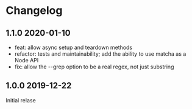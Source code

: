 # Changelog

## 1.1.0 2020-01-10

- feat: allow async setup and teardown methods
- refactor: tests and maintainability; add the ability to use matcha as a Node API
- fix: allow the --grep option to be a real regex, not just substring

## 1.0.0 2019-12-22

Initial relase
